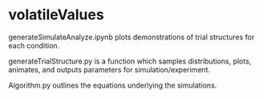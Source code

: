 # volatileValues

generateSimulateAnalyze.ipynb plots demonstrations of trial structures for each condition.<br>

generateTrialStructure.py is a function which samples distributions, plots, animates, 
and outputs parameters for simulation/experiment.

Algorithm.py outlines the equations underlying the simulations. 

